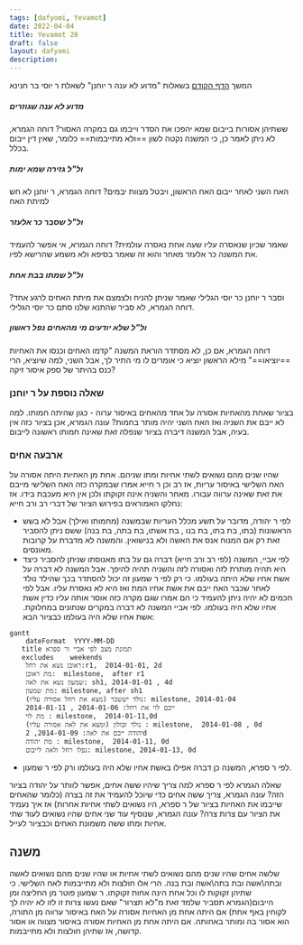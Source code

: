 ```yaml
---
tags: [dafyomi, Yevamot] 
date: 2022-04-04
title: Yevamot 28
draft: false
layout: dafyomi
description: 
---
```

המשך [הדף הקודם](2022-04-03) בשאלות "מדוע לא ענה ר יוחנן" לשאלת ר יוסי בר חנינא
##### מדוע לא ענה שגוזרים
ששתיהן אסורות בייבום שמא יהפכו את הסדר וייבמו גם במקרה האסור? 
דוחה הגמרא, לא ניתן לאמר כן, כי המשנה נקטה לשון ==ולא מתייבמות== כלומר, שאין דין ייבום בכלל.
##### ול"ל גזירה שמא ימות 
האח השני לאחר ייבום האח הראשון, ויבטל מצוות יבמים?
דוחה הגמרא, ר יוחנן לא חש למיתת האח
##### ול"ל שסבר כר אלעזר
שאמר שכיון שנאסרה עליו שעה אחת נאסרה עולמית?
דוחה הגמרא, אי אפשר להעמיד את המשנה כר אלעזר מאחר והוא זה שאמר בסיפא ולא משמע שהרישא לפיו.
##### ול"ל שמתו בבת אחת 
וסבר ר יוחנן כר יוסי הגלילי שאמר שניתן להניח ולצמצם את מיתת האחים לרגע אחד?
דוחה הגמרא, לא סביר שהתנא שלנו סתם כר יוסי הגלילי.
##### ול"ל שלא יודעים מי מהאחים נפל ראשון
דוחה הגמרא, אם כן, לא מסתדר הוראת המשנה "קדמו האחים וכנסו את האחיות ==יוציאו==" מילא הראשון יוציא כי אומרים לו מי התיר לך, אבל השני, למה שיוציא, הרי כנס בהיתר של ספק איסור זיקה?
### שאלה נוספת על ר יוחנן
בציור שאחת מהאחיות אסורה על אחד מהאחים באיסור ערוה - כגון שהיתה חמותו. למה לא ייבם את השניה ואז האח השני יהיה מותר בחמות? עונה הגמרא, אכן בציור כזה אין בעיה, אבל המשנה דיברה בציור שנפלה זאת שאינה חמותו ראשונה לייבום.
### ארבעה אחים 
שהיו שנים מהם נשואים לשתי אחיות ומתו שניהם. אחת מן האחיות היתה אסורה על האח השלישי באיסור עריות, אז רב וכן ר חייא אמרו שבמקרה כזה האח השלישי מייבם את זאת שאינה ערווה עבורו. מאחר והשניה אינה זקוקתו ולכן אין היא מעכבת בידו.
 אז נחלקו האמוראים בפירוש הציור של דברי רב ורב חייא:
 - לפי ר יהודה, מדובר על תשע מכלל העריות שבמשנה (מחמותו ואילך) אבל לא בשש הראשונות (בתו, בת בתו, בת בנו , בת אשתו, בת בתה, בת בנה) ששם ניתן להסביר זאת רק אם המנוח אנס את האשה ולא בנישואין. והמשנה לא מדברת על קרובות מאונסים.
 - לפי אביי, המשנה (לפי רב ורב חייא) דברה גם על בתו מאנוסתו שניתן להסביר כיצד היא תהיה מותרת לזה ואסורה לזה והשניה תהיה להיפך. אבל המשנה לא דברה על אשת אחיו שלא היתה בעולמו. כי רק לפי ר שמעון זה יכול להסתדר בכך שהילד נולד לאחר שכבר האח ייבם את אשת אחיו המת ואז היא לא נאסרת עליו. אבל לפי חכמים לא יהיה ניתן להעמיד כי הם אמרו שגם מקרה כזה אוסר אותה עליו כדין אשת אחיו שלא היה בעולמו. לפי אביי המשנה לא דברה במקרים שנתונים במחלוקת.
אשת אחיו שלא היה בעולמו כבציור הבא:

```mermaid
gantt
	dateFormat  YYYY-MM-DD
   title תמונת מצב לפי אביי ור ספרא
   excludes    weekends
	ראובן נשא את רחל:r1,  2014-01-01, 2d
	מת ראובן:  milestone,  after r1
	שמעון נשא את לאה: sh1, 2014-01-01 , 4d
	מת שמעון: milestone, after sh1 
	נולד יששכר (מצא את רחל אסורה עליו): milestone, 2014-01-04 	
	ייבם לוי את רחל: 2014-01-06 , 2014-01-11
	מת לוי : milestone,  2014-01-11,0d
	נולד זבולון (ומצא את לאה אסורה עליו) : milestone,  2014-01-08 , 0d
	יהודה ייבם את לאה: 2014-01-09, 2d
	מת יהודה : milestone,  2014-01-11, 0d
	נפלו רחל ולאה לייבום: milestone, 2014-01-13, 0d		
```

 - לפי ר ספרא, המשנה כן דברה אפילו באשת אחיו שלא היה בעולמו ורק לפי ר שמעון. 

שאלה הגמרא לפי ר ספרא למה צריך שיהיו ששה אחים, אפשר לוותר על יהודה בציור הזה?
עונה הגמרא, צריך ששה אחים כדי שיוכל להעמיד את זה בצרה (כלומר שהאחים שייבמו את האחיות בציור של ר ספרא, היו נשואים לשתי אחיות אחרות) 
אז איך נעמיד את הציור עם צרות צרה? עונה הגמרא, שנוסיף עוד שני אחים שהיו נשואים לעוד שתי אחיות ומתו ששה משמונת האחים וכבציור לעייל.
## משנה
שלשה אחים שהיו שנים מהם נשואים לשתי אחיות או שהיו שנים מהם נשואים לאשה ובתה\אשה ובת בתה\אשה ובת בנה. הרי אלו חולצות ולא מתייבמות לאח השלישי. כי שתיהן זקוקות לו וכל אחת הינה אחות זקוקתו.
ר שמעון פוטר מן החליצה ומן הייבום(הגמרא תסביר שלמד זאת מ"לא תצרור" שאם נעשו צרות זו לזו לא יהיה לך לקוחין באף אחת)
אם היתה אחת מן האחיות אסורה על האח באיסור ערווה מן התורה, הוא אסור בה ומותר באחותה. 
אם היתה אחת מן האחיות אסורה באיסור מצווה או אסור קדושה, אז שתיהן חולצות ולא מתייבמות.


